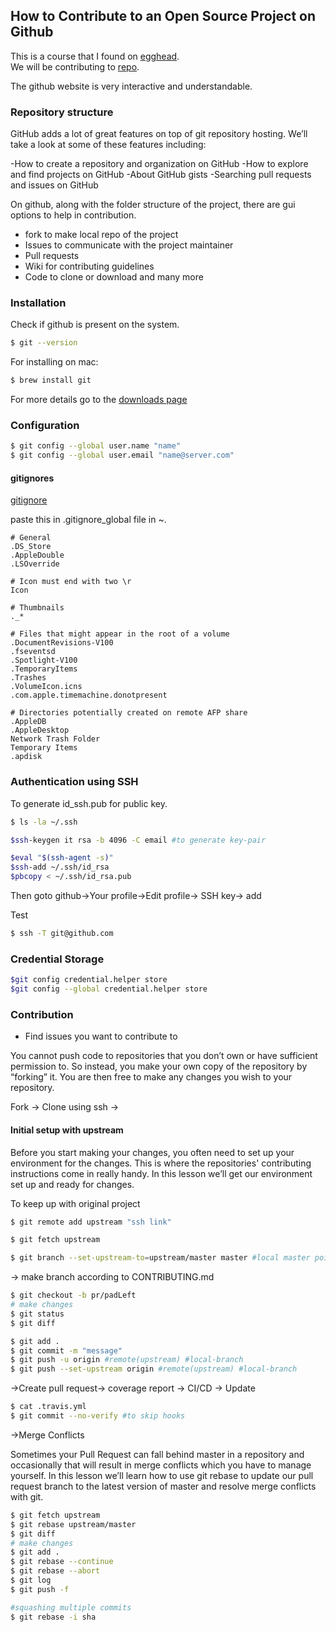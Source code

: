 ## How to Contribute to an Open Source Project on Github

This is a course that I found on [egghead](https://egghead.io/lessons/javascript-introduction-to-github).<br/>
We will be contributing to [repo](https://github.com/eggheadio-github/stack-overflow-copy-paste).

  The github website is very interactive and understandable.

### Repository structure

GitHub adds a lot of great features on top of git repository hosting. We’ll take a look at some of these features including:

-How to create a repository and organization on GitHub
-How to explore and find projects on GitHub
-About GitHub gists
-Searching pull requests and issues on GitHub

On github, along with the folder structure of the project, there are gui options to help in contribution.

- fork to make local repo of the project
- Issues to communicate with the project maintainer
- Pull requests 
- Wiki for contributing guidelines
- Code to clone or download and many more

### Installation

Check if github is present on the system. 
```bash
$ git --version

```
For installing on mac:
```bash
$ brew install git

```

For more details go to the [downloads page](https://git-scm.com/downloads)

### Configuration

```bash
$ git config --global user.name "name"
$ git config --global user.email "name@server.com"

```

#### gitignores

[gitignore](https://github.com/github/gitignore/blob/main/Global/macOS.gitignore)

paste this in .gitignore_global file in ~.
```
# General
.DS_Store
.AppleDouble
.LSOverride

# Icon must end with two \r
Icon

# Thumbnails
._*

# Files that might appear in the root of a volume
.DocumentRevisions-V100
.fseventsd
.Spotlight-V100
.TemporaryItems
.Trashes
.VolumeIcon.icns
.com.apple.timemachine.donotpresent

# Directories potentially created on remote AFP share
.AppleDB
.AppleDesktop
Network Trash Folder
Temporary Items
.apdisk
```

### Authentication using SSH

To generate id_ssh.pub for public key.

```bash
$ ls -la ~/.ssh

$ssh-keygen it rsa -b 4096 -C email #to generate key-pair

```

```bash
$eval "$(ssh-agent -s)"
$ssh-add ~/.ssh/id_rsa
$pbcopy < ~/.ssh/id_rsa.pub

```

Then goto github->Your profile->Edit profile-> SSH key-> add

Test 

```bash
$ ssh -T git@github.com
```

### Credential Storage

```bash
$git config credential.helper store
$git config --global credential.helper store
```

### Contribution

- Find issues you want to contribute to 

You cannot push code to repositories that you don’t own or have sufficient permission to. So instead, you make your own copy of the repository by “forking” it. You are then free to make any changes you wish to your repository.

Fork -> Clone using ssh ->  

#### Initial setup with upstream

Before you start making your changes, you often need to set up your environment for the changes. This is where the repositories' contributing instructions come in really handy. In this lesson we’ll get our environment set up and ready for changes.

To keep up with original project
```bash
$ git remote add upstream "ssh link"

$ git fetch upstream  

$ git branch --set-upstream-to=upstream/master master #local master points to upstream master

```

-> make branch according to CONTRIBUTING.md
```bash
$ git checkout -b pr/padLeft
# make changes
$ git status
$ git diff

$ git add .
$ git commit -m "message"
$ git push -u origin #remote(upstream) #local-branch 
$ git push --set-upstream origin #remote(upstream) #local-branch
```

->Create pull request-> coverage report -> CI/CD -> Update

```bash
$ cat .travis.yml
$ git commit --no-verify #to skip hooks

```
->Merge Conflicts

Sometimes your Pull Request can fall behind master in a repository and occasionally that will result in merge conflicts which you have to manage yourself. In this lesson we’ll learn how to use git rebase to update our pull request branch to the latest version of master and resolve merge conflicts with git.

```bash
$ git fetch upstream
$ git rebase upstream/master
$ git diff 
# make changes
$ git add .
$ git rebase --continue
$ git rebase --abort
$ git log
$ git push -f

#squashing multiple commits
$ git rebase -i sha

```

